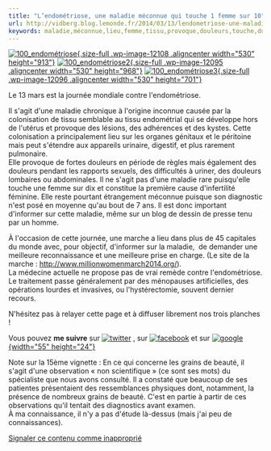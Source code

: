 ```yaml
---
title: "L’endométriose, une maladie méconnue qui touche 1 femme sur 10"
url: http://vidberg.blog.lemonde.fr/2014/03/13/lendometriose-une-maladie-meconnue-qui-touche-1-femme-sur-10/
keywords: maladie,méconnue,lieu,femme,tissu,provoque,douleurs,touche,dune,meilleure,marche,sagit,lendométriose,journée
---
```

[![100\_endométriose](http://vidberg.blog.lemonde.fr/files/2014/03/100_endom%C3%A9triose5.gif){.size-full .wp-image-12108 .aligncenter width="530" height="913"}](http://vidberg.blog.lemonde.fr/files/2014/03/100_endom%C3%A9triose5.gif) [![100\_endométriose2](http://vidberg.blog.lemonde.fr/files/2014/03/100_endom%C3%A9triose2.gif){.size-full .wp-image-12095 .aligncenter width="530" height="968"}](http://vidberg.blog.lemonde.fr/files/2014/03/100_endom%C3%A9triose2.gif) [![100\_endométriose3](http://vidberg.blog.lemonde.fr/files/2014/03/100_endom%C3%A9triose3.gif){.size-full .wp-image-12096 .aligncenter width="530" height="701"}](http://vidberg.blog.lemonde.fr/files/2014/03/100_endom%C3%A9triose3.gif)

Le 13 mars est la journée mondiale contre l'endométriose.

Il s'agit d'une maladie chronique à l'origine inconnue causée par la colonisation de tissu semblable au tissu endométrial qui se développe hors de l'utérus et provoque des lésions, des adhérences et des kystes. Cette colonisation a principalement lieu sur les organes génitaux et le péritoine mais peut s'étendre aux appareils urinaire, digestif, et plus rarement pulmonaire.\
Elle provoque de fortes douleurs en période de règles mais également des douleurs pendant les rapports sexuels, des difficultés à uriner, des douleurs lombaires ou abdominales. Il ne s'agit pas d'une maladie rare puisqu'elle touche une femme sur dix et constitue la première cause d'infertilité féminine. Elle reste pourtant étrangement méconnue puisque son diagnostic n'est posé en moyenne qu'au bout de 7 ans. Il est donc important d'informer sur cette maladie, même sur un blog de dessin de presse tenu par un homme.

À l'occasion de cette journée, une marche a lieu dans plus de 45 capitales du monde avec, pour objectif, d'informer sur la maladie,  de demander une meilleure reconnaissance et une meilleure prise en charge. (Le site de la marche : <http://www.millionwomenmarch2014.org/>).\
La médecine actuelle ne propose pas de vrai remède contre l'endométriose. Le traitement passe généralement par des ménopauses artificielles, des opérations lourdes et invasives, ou l'hystérectomie, souvent dernier recours.

N'hésitez pas à relayer cette page et à diffuser librement nos trois planches !

Vous pouvez **me suivre** sur [![twitter](http://vidberg.blog.lemonde.fr/files/2014/01/twitter.gif)](http://twitter.com/Vidberg) , sur [![facebook](http://vidberg.blog.lemonde.fr/files/2014/01/facebook.gif)](http://www.facebook.com/pages/Martin-Vidberg/112486872095102?ref=ts) et sur [![google](http://vidberg.blog.lemonde.fr/files/2014/02/google.jpg){width="55" height="24"}](https://www.google.com/+martinvidbergenpatates)

Note sur la 15ème vignette : En ce qui concerne les grains de beauté, il s'agit d'une observation « non scientifique » (ce sont ses mots) du spécialiste que nous avons consulté. Il a constaté que beaucoup de ses patientes présentaient des ressemblances physiques dont, notamment, la présence de nombreux grains de beauté. C'est en partie à partir de ces observations qu'il tentait des diagnostics avant examen.\
À ma connaissance, il n'y a pas d'étude là-dessus (mais j'ai peu de connaissances).

[Signaler ce contenu comme inapproprié](http://www.contact-moderation.com/abuse.asp?origine=LM&language=FR&content_id=blog-1889054)
